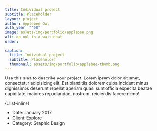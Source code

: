 ```yaml
---
title: Individual project
subtitle: Placeholder
layout: project
author: Applebee Owl
auth_year: "'68"
image: assets/img/portfolio/applebee.png
alt: an owl in a waistcoat
order: 

caption:
  title: Individual project
  subtitle: Placeholder
  thumbnail: assets/img/portfolio/applebee-thumb.png
---
```

Use this area to describe your project. Lorem ipsum dolor sit amet, consectetur adipisicing elit. Est blanditiis dolorem culpa incidunt minus dignissimos deserunt repellat aperiam quasi sunt officia expedita beatae cupiditate, maiores repudiandae, nostrum, reiciendis facere nemo!

{:.list-inline}
- Date: January 2017
- Client: Explore
- Category: Graphic Design
